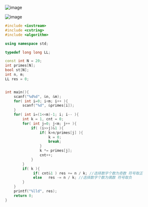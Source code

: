 
![image](https://user-images.githubusercontent.com/44974413/236988335-3dd5b5b8-ec69-402c-b96f-67856a134a97.png)

![image](https://user-images.githubusercontent.com/44974413/236988874-00a5badd-17be-46e1-9f5e-8b6fbe28ee2f.png)


```c++
#include <iostream>
#include <cstring>
#include <algorithm>

using namespace std;

typedef long long LL;

const int N = 20;
int primes[N];
bool st[N];
int n, m;
LL res = 0;


int main(){
    scanf("%d%d", &n, &m);
    for( int i=0; i<m; i++ ){
        scanf("%d", &primes[i]);
    }
    for( int i=(1<<m)-1; i; i-- ){
        int k = 1, cnt = 0;
        for( int j=0; j<m; j++ ){
            if( (i>>j)&1 ){
                if( k>n/primes[j] ){
                    k = 0;
                    break;
                }
                k *= primes[j];
                cnt++;
            }    
        }
        if( k ){
             if( cnt&1 ) res += n / k; //选择数字个数为奇数 符号取正
             else   res -= n / k; //选择数字个数为偶数 符号取负
        }
    }
    printf("%lld", res);
    return 0;
}
```

